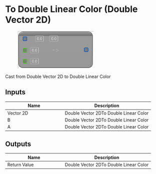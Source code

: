 # To Double Linear Color (Double Vector 2D)

<div align="left" data-full-width="false">

<figure><img src="../../../../api/Math/Conversions/To_Double_Linear_Color_(Double_Vector_2D).png" alt=""><figcaption></figcaption></figure>

</div>

Cast from Double Vector 2D to Double Linear Color

## Inputs

<table><thead><tr><th width="170">Name</th><th>Description</th></tr></thead><tbody><tr><td>Vector 2D</td><td>Double Vector 2DTo Double Linear Color</td></tr><tr><td>B</td><td>Double Vector 2DTo Double Linear Color</td></tr><tr><td>A</td><td>Double Vector 2DTo Double Linear Color</td></tr></tbody></table>

## Outputs

<table><thead><tr><th width="170">Name</th><th>Description</th></tr></thead><tbody><tr><td>Return Value</td><td>Double Vector 2DTo Double Linear Color</td></tr></tbody></table>
